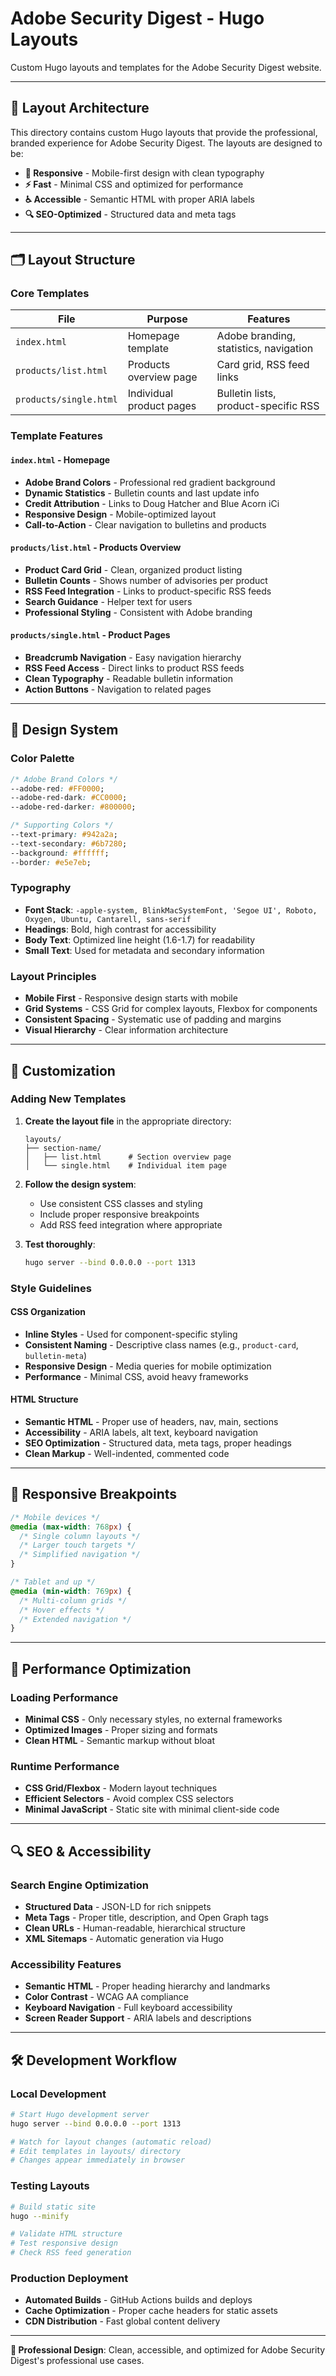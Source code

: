 # Adobe Security Digest - Hugo Layouts

Custom Hugo layouts and templates for the Adobe Security Digest website.

---

## 📐 Layout Architecture

This directory contains custom Hugo layouts that provide the professional, branded experience for Adobe Security Digest. The layouts are designed to be:

- **🎨 Responsive** - Mobile-first design with clean typography
- **⚡ Fast** - Minimal CSS and optimized for performance  
- **♿ Accessible** - Semantic HTML with proper ARIA labels
- **🔍 SEO-Optimized** - Structured data and meta tags

---

## 🗂️ Layout Structure

### Core Templates

| File | Purpose | Features |
|------|---------|----------|
| `index.html` | Homepage template | Adobe branding, statistics, navigation |
| `products/list.html` | Products overview page | Card grid, RSS feed links |
| `products/single.html` | Individual product pages | Bulletin lists, product-specific RSS |

### Template Features

#### `index.html` - Homepage
- **Adobe Brand Colors** - Professional red gradient background
- **Dynamic Statistics** - Bulletin counts and last update info
- **Credit Attribution** - Links to Doug Hatcher and Blue Acorn iCi
- **Responsive Design** - Mobile-optimized layout
- **Call-to-Action** - Clear navigation to bulletins and products

#### `products/list.html` - Products Overview  
- **Product Card Grid** - Clean, organized product listing
- **Bulletin Counts** - Shows number of advisories per product
- **RSS Feed Integration** - Links to product-specific RSS feeds
- **Search Guidance** - Helper text for users
- **Professional Styling** - Consistent with Adobe branding

#### `products/single.html` - Product Pages
- **Breadcrumb Navigation** - Easy navigation hierarchy
- **RSS Feed Access** - Direct links to product RSS feeds  
- **Clean Typography** - Readable bulletin information
- **Action Buttons** - Navigation to related pages

---

## 🎨 Design System

### Color Palette
```css
/* Adobe Brand Colors */
--adobe-red: #FF0000;
--adobe-red-dark: #CC0000; 
--adobe-red-darker: #800000;

/* Supporting Colors */
--text-primary: #942a2a;
--text-secondary: #6b7280;
--background: #ffffff;
--border: #e5e7eb;
```

### Typography
- **Font Stack**: `-apple-system, BlinkMacSystemFont, 'Segoe UI', Roboto, Oxygen, Ubuntu, Cantarell, sans-serif`
- **Headings**: Bold, high contrast for accessibility
- **Body Text**: Optimized line height (1.6-1.7) for readability
- **Small Text**: Used for metadata and secondary information

### Layout Principles
- **Mobile First** - Responsive design starts with mobile
- **Grid Systems** - CSS Grid for complex layouts, Flexbox for components
- **Consistent Spacing** - Systematic use of padding and margins
- **Visual Hierarchy** - Clear information architecture

---

## 🔧 Customization

### Adding New Templates

1. **Create the layout file** in the appropriate directory:
   ```
   layouts/
   ├── section-name/
   │   ├── list.html      # Section overview page
   │   └── single.html    # Individual item page
   ```

2. **Follow the design system**:
   - Use consistent CSS classes and styling
   - Include proper responsive breakpoints
   - Add RSS feed integration where appropriate

3. **Test thoroughly**:
   ```bash
   hugo server --bind 0.0.0.0 --port 1313
   ```

### Style Guidelines

#### CSS Organization
- **Inline Styles** - Used for component-specific styling
- **Consistent Naming** - Descriptive class names (e.g., `product-card`, `bulletin-meta`)
- **Responsive Design** - Media queries for mobile optimization
- **Performance** - Minimal CSS, avoid heavy frameworks

#### HTML Structure
- **Semantic HTML** - Proper use of headers, nav, main, sections
- **Accessibility** - ARIA labels, alt text, keyboard navigation
- **SEO Optimization** - Structured data, meta tags, proper headings
- **Clean Markup** - Well-indented, commented code

---

## 📱 Responsive Breakpoints

```css
/* Mobile devices */
@media (max-width: 768px) {
  /* Single column layouts */
  /* Larger touch targets */
  /* Simplified navigation */
}

/* Tablet and up */
@media (min-width: 769px) {
  /* Multi-column grids */
  /* Hover effects */
  /* Extended navigation */
}
```

---

## 🚀 Performance Optimization

### Loading Performance
- **Minimal CSS** - Only necessary styles, no external frameworks
- **Optimized Images** - Proper sizing and formats
- **Clean HTML** - Semantic markup without bloat

### Runtime Performance  
- **CSS Grid/Flexbox** - Modern layout techniques
- **Efficient Selectors** - Avoid complex CSS selectors
- **Minimal JavaScript** - Static site with minimal client-side code

---

## 🔍 SEO & Accessibility

### Search Engine Optimization
- **Structured Data** - JSON-LD for rich snippets
- **Meta Tags** - Proper title, description, and Open Graph tags
- **Clean URLs** - Human-readable, hierarchical structure
- **XML Sitemaps** - Automatic generation via Hugo

### Accessibility Features
- **Semantic HTML** - Proper heading hierarchy and landmarks
- **Color Contrast** - WCAG AA compliance
- **Keyboard Navigation** - Full keyboard accessibility
- **Screen Reader Support** - ARIA labels and descriptions

---

## 🛠️ Development Workflow

### Local Development
```bash
# Start Hugo development server
hugo server --bind 0.0.0.0 --port 1313

# Watch for layout changes (automatic reload)
# Edit templates in layouts/ directory
# Changes appear immediately in browser
```

### Testing Layouts
```bash
# Build static site
hugo --minify

# Validate HTML structure
# Test responsive design
# Check RSS feed generation
```

### Production Deployment
- **Automated Builds** - GitHub Actions builds and deploys
- **Cache Optimization** - Proper cache headers for static assets
- **CDN Distribution** - Fast global content delivery

---

**🎨 Professional Design**: Clean, accessible, and optimized for Adobe Security Digest's professional use cases.
